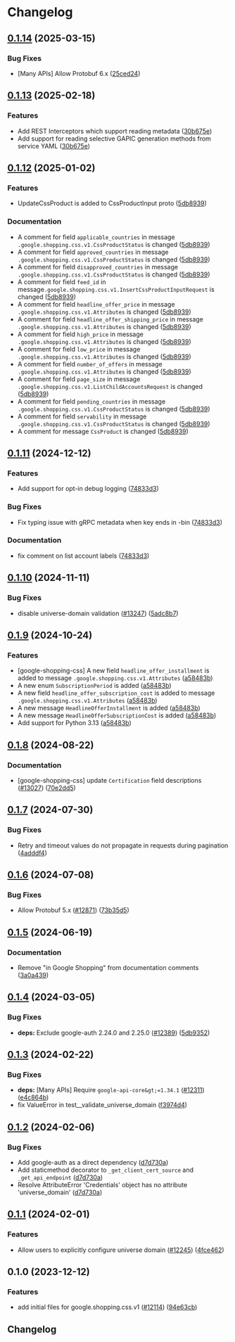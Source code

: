# Changelog

## [0.1.14](https://github.com/googleapis/google-cloud-python/compare/google-shopping-css-v0.1.13...google-shopping-css-v0.1.14) (2025-03-15)


### Bug Fixes

* [Many APIs] Allow Protobuf 6.x ([25ced24](https://github.com/googleapis/google-cloud-python/commit/25ced2444528a1dc6a22daa32b82b844961f1b75))

## [0.1.13](https://github.com/googleapis/google-cloud-python/compare/google-shopping-css-v0.1.12...google-shopping-css-v0.1.13) (2025-02-18)


### Features

* Add REST Interceptors which support reading metadata ([30b675e](https://github.com/googleapis/google-cloud-python/commit/30b675e7e9eaee87f9e7bdf4dc910b01f6a3044f))
* Add support for reading selective GAPIC generation methods from service YAML ([30b675e](https://github.com/googleapis/google-cloud-python/commit/30b675e7e9eaee87f9e7bdf4dc910b01f6a3044f))

## [0.1.12](https://github.com/googleapis/google-cloud-python/compare/google-shopping-css-v0.1.11...google-shopping-css-v0.1.12) (2025-01-02)


### Features

* UpdateCssProduct is added to CssProductInput proto ([5db8939](https://github.com/googleapis/google-cloud-python/commit/5db8939bb631938a19f99b384e1a0676ed973e28))


### Documentation

* A comment for field `applicable_countries` in message `.google.shopping.css.v1.CssProductStatus` is changed ([5db8939](https://github.com/googleapis/google-cloud-python/commit/5db8939bb631938a19f99b384e1a0676ed973e28))
* A comment for field `approved_countries` in message `.google.shopping.css.v1.CssProductStatus` is changed ([5db8939](https://github.com/googleapis/google-cloud-python/commit/5db8939bb631938a19f99b384e1a0676ed973e28))
* A comment for field `disapproved_countries` in message `.google.shopping.css.v1.CssProductStatus` is changed ([5db8939](https://github.com/googleapis/google-cloud-python/commit/5db8939bb631938a19f99b384e1a0676ed973e28))
* A comment for field `feed_id` in message`.google.shopping.css.v1.InsertCssProductInputRequest` is changed ([5db8939](https://github.com/googleapis/google-cloud-python/commit/5db8939bb631938a19f99b384e1a0676ed973e28))
* A comment for field `headline_offer_price` in message `.google.shopping.css.v1.Attributes` is changed ([5db8939](https://github.com/googleapis/google-cloud-python/commit/5db8939bb631938a19f99b384e1a0676ed973e28))
* A comment for field `headline_offer_shipping_price` in message `.google.shopping.css.v1.Attributes` is changed ([5db8939](https://github.com/googleapis/google-cloud-python/commit/5db8939bb631938a19f99b384e1a0676ed973e28))
* A comment for field `high_price` in message `.google.shopping.css.v1.Attributes` is changed ([5db8939](https://github.com/googleapis/google-cloud-python/commit/5db8939bb631938a19f99b384e1a0676ed973e28))
* A comment for field `low_price` in message `.google.shopping.css.v1.Attributes` is changed ([5db8939](https://github.com/googleapis/google-cloud-python/commit/5db8939bb631938a19f99b384e1a0676ed973e28))
* A comment for field `number_of_offers` in message `.google.shopping.css.v1.Attributes` is changed ([5db8939](https://github.com/googleapis/google-cloud-python/commit/5db8939bb631938a19f99b384e1a0676ed973e28))
* A comment for field `page_size` in message `.google.shopping.css.v1.ListChildAccountsRequest` is changed ([5db8939](https://github.com/googleapis/google-cloud-python/commit/5db8939bb631938a19f99b384e1a0676ed973e28))
* A comment for field `pending_countries` in message `.google.shopping.css.v1.CssProductStatus` is changed ([5db8939](https://github.com/googleapis/google-cloud-python/commit/5db8939bb631938a19f99b384e1a0676ed973e28))
* A comment for field `servability` in message `.google.shopping.css.v1.CssProductStatus` is changed ([5db8939](https://github.com/googleapis/google-cloud-python/commit/5db8939bb631938a19f99b384e1a0676ed973e28))
* A comment for message `CssProduct` is changed ([5db8939](https://github.com/googleapis/google-cloud-python/commit/5db8939bb631938a19f99b384e1a0676ed973e28))

## [0.1.11](https://github.com/googleapis/google-cloud-python/compare/google-shopping-css-v0.1.10...google-shopping-css-v0.1.11) (2024-12-12)


### Features

* Add support for opt-in debug logging ([74833d3](https://github.com/googleapis/google-cloud-python/commit/74833d3e77bb5869bd9f2290c23be7ccaa20193f))


### Bug Fixes

* Fix typing issue with gRPC metadata when key ends in -bin ([74833d3](https://github.com/googleapis/google-cloud-python/commit/74833d3e77bb5869bd9f2290c23be7ccaa20193f))


### Documentation

* fix comment on list account labels ([74833d3](https://github.com/googleapis/google-cloud-python/commit/74833d3e77bb5869bd9f2290c23be7ccaa20193f))

## [0.1.10](https://github.com/googleapis/google-cloud-python/compare/google-shopping-css-v0.1.9...google-shopping-css-v0.1.10) (2024-11-11)


### Bug Fixes

* disable universe-domain validation  ([#13247](https://github.com/googleapis/google-cloud-python/issues/13247)) ([5adc8b7](https://github.com/googleapis/google-cloud-python/commit/5adc8b7d2cc8ab9707ab5a65f15270c125cee051))

## [0.1.9](https://github.com/googleapis/google-cloud-python/compare/google-shopping-css-v0.1.8...google-shopping-css-v0.1.9) (2024-10-24)


### Features

* [google-shopping-css] A new field `headline_offer_installment` is added to message `.google.shopping.css.v1.Attributes` ([a58483b](https://github.com/googleapis/google-cloud-python/commit/a58483bb35af03727b6c7dec0dbb27dba4b62c1d))
* A new enum `SubscriptionPeriod` is added ([a58483b](https://github.com/googleapis/google-cloud-python/commit/a58483bb35af03727b6c7dec0dbb27dba4b62c1d))
* A new field `headline_offer_subscription_cost` is added to message `.google.shopping.css.v1.Attributes` ([a58483b](https://github.com/googleapis/google-cloud-python/commit/a58483bb35af03727b6c7dec0dbb27dba4b62c1d))
* A new message `HeadlineOfferInstallment` is added ([a58483b](https://github.com/googleapis/google-cloud-python/commit/a58483bb35af03727b6c7dec0dbb27dba4b62c1d))
* A new message `HeadlineOfferSubscriptionCost` is added ([a58483b](https://github.com/googleapis/google-cloud-python/commit/a58483bb35af03727b6c7dec0dbb27dba4b62c1d))
* Add support for Python 3.13 ([a58483b](https://github.com/googleapis/google-cloud-python/commit/a58483bb35af03727b6c7dec0dbb27dba4b62c1d))

## [0.1.8](https://github.com/googleapis/google-cloud-python/compare/google-shopping-css-v0.1.7...google-shopping-css-v0.1.8) (2024-08-22)


### Documentation

* [google-shopping-css] update `Certification` field descriptions ([#13027](https://github.com/googleapis/google-cloud-python/issues/13027)) ([70e2dd5](https://github.com/googleapis/google-cloud-python/commit/70e2dd5f024dd5c94a5e02b442bbab7e6e5f38fe))

## [0.1.7](https://github.com/googleapis/google-cloud-python/compare/google-shopping-css-v0.1.6...google-shopping-css-v0.1.7) (2024-07-30)


### Bug Fixes

* Retry and timeout values do not propagate in requests during pagination ([4adddf4](https://github.com/googleapis/google-cloud-python/commit/4adddf4d90634e454ee006774bfc631fc12c1700))

## [0.1.6](https://github.com/googleapis/google-cloud-python/compare/google-shopping-css-v0.1.5...google-shopping-css-v0.1.6) (2024-07-08)


### Bug Fixes

* Allow Protobuf 5.x ([#12871](https://github.com/googleapis/google-cloud-python/issues/12871)) ([73b35d5](https://github.com/googleapis/google-cloud-python/commit/73b35d56f8626d99ce7c3902a8c223cc09b4ca74))

## [0.1.5](https://github.com/googleapis/google-cloud-python/compare/google-shopping-css-v0.1.4...google-shopping-css-v0.1.5) (2024-06-19)


### Documentation

* Remove "in Google Shopping" from documentation comments ([3a0a439](https://github.com/googleapis/google-cloud-python/commit/3a0a439ce9e43f88959babfa267e14bae10f8538))

## [0.1.4](https://github.com/googleapis/google-cloud-python/compare/google-shopping-css-v0.1.3...google-shopping-css-v0.1.4) (2024-03-05)


### Bug Fixes

* **deps:** Exclude google-auth 2.24.0 and 2.25.0 ([#12389](https://github.com/googleapis/google-cloud-python/issues/12389)) ([5db9352](https://github.com/googleapis/google-cloud-python/commit/5db93528a1ad20825d4d12dcf5fdf9624879f2ce))

## [0.1.3](https://github.com/googleapis/google-cloud-python/compare/google-shopping-css-v0.1.2...google-shopping-css-v0.1.3) (2024-02-22)


### Bug Fixes

* **deps:** [Many APIs] Require `google-api-core&gt;=1.34.1` ([#12311](https://github.com/googleapis/google-cloud-python/issues/12311)) ([e4c864b](https://github.com/googleapis/google-cloud-python/commit/e4c864b3e67c7f7f33dfb0d2107fa138492ad338))
* fix ValueError in test__validate_universe_domain ([f3974d4](https://github.com/googleapis/google-cloud-python/commit/f3974d46a9ba9f549e31251ebc2daeb6b9b4745a))

## [0.1.2](https://github.com/googleapis/google-cloud-python/compare/google-shopping-css-v0.1.1...google-shopping-css-v0.1.2) (2024-02-06)


### Bug Fixes

* Add google-auth as a direct dependency ([d7d730a](https://github.com/googleapis/google-cloud-python/commit/d7d730acd3b1da86b996fa18c81272f1c9a00406))
* Add staticmethod decorator to `_get_client_cert_source` and `_get_api_endpoint` ([d7d730a](https://github.com/googleapis/google-cloud-python/commit/d7d730acd3b1da86b996fa18c81272f1c9a00406))
* Resolve AttributeError 'Credentials' object has no attribute 'universe_domain' ([d7d730a](https://github.com/googleapis/google-cloud-python/commit/d7d730acd3b1da86b996fa18c81272f1c9a00406))

## [0.1.1](https://github.com/googleapis/google-cloud-python/compare/google-shopping-css-v0.1.0...google-shopping-css-v0.1.1) (2024-02-01)


### Features

* Allow users to explicitly configure universe domain ([#12245](https://github.com/googleapis/google-cloud-python/issues/12245)) ([4fce462](https://github.com/googleapis/google-cloud-python/commit/4fce46283482bc303fd9bf8b25c3e74b2e619d6c))

## 0.1.0 (2023-12-12)


### Features

* add initial files for google.shopping.css.v1 ([#12114](https://github.com/googleapis/google-cloud-python/issues/12114)) ([94e63cb](https://github.com/googleapis/google-cloud-python/commit/94e63cbbfe85b11e5cf38cbaa3511be8833a86f1))

## Changelog
